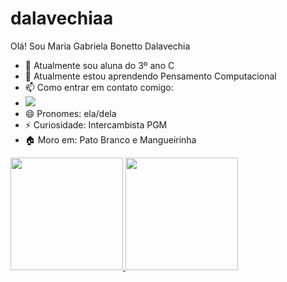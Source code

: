 # dalavechiaa
Olá! Sou Maria Gabriela Bonetto Dalavechia

- 🔭 Atualmente sou aluna do 3º ano C 
- 🌱 Atualmente estou aprendendo Pensamento Computacional
- 📫 Como entrar em contato comigo:
- <a href="https://instagram.com/_maria.a.gabriela_" target="_blank"><img loading="lazy" src="https://img.shields.io/badge/-Instagram-%23E4405F?style=for-the-badge&logo=instagram&logoColor=white" target="_blank"></a>
- 😄 Pronomes: ela/dela
- ⚡ Curiosidade: Intercambista PGM
- 🏠 Moro em: Pato Branco e Mangueirinha

<div>
<a href="https://github.com/seu-usuário-aqui">
<img loading="lazy" height="180em" src="https://github-readme-stats.vercel.app/api/top-langs/?username=MaryGaby27&layout=compact&langs_count=7&theme=dracula"/>
<img loading="lazy" height="180em" src="https://github-readme-stats.vercel.app/api?username=MaryGaby27&show_icons=true&theme=dracula&include_all_commits=true&count_private=true"/>
</div>

